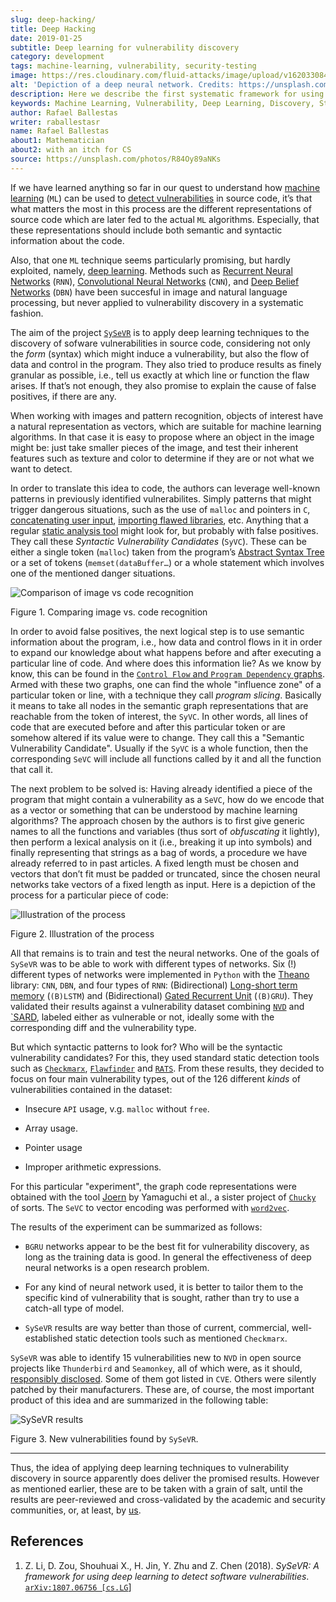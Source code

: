 ```yaml
---
slug: deep-hacking/
title: Deep Hacking
date: 2019-01-25
subtitle: Deep learning for vulnerability discovery
category: development
tags: machine-learning, vulnerability, security-testing
image: https://res.cloudinary.com/fluid-attacks/image/upload/v1620330846/blog/deep-hacking/cover_oww6xm.webp
alt: 'Depiction of a deep neural network. Credits: https://unsplash.com/photos/R84Oy89aNKs'
description: Here we describe the first systematic framework for using deep learning to detect vulnerabilities in source code by cutting the program into slices.
keywords: Machine Learning, Vulnerability, Deep Learning, Discovery, Static Detection, Security, Ethical Hacking, Pentesting
author: Rafael Ballestas
writer: raballestasr
name: Rafael Ballestas
about1: Mathematician
about2: with an itch for CS
source: https://unsplash.com/photos/R84Oy89aNKs
---
```


If we have learned anything so far in our quest to understand how
[machine learning](../crash-course-machine-learning/) (`ML`) can be used
to [detect vulnerabilities](../machine-learning-hack) in source code,
it’s that what matters the most in this process are the different
representations of source code which are later fed to the actual `ML`
algorithms. Especially, that these representations should include both
semantic and syntactic information about the code.

Also, that one `ML` technique seems particularly promising, but hardly
exploited, namely, [deep
learning](../crash-course-machine-learning/#artificial-neural-networks-and-deep-learning).
Methods such as [Recurrent Neural
Networks](https://en.wikipedia.org/wiki/Recurrent_neural_network)
(`RNN`), [Convolutional Neural
Networks](https://en.wikipedia.org/wiki/Convolutional_neural_network)
(`CNN`), and [Deep Belief
Networks](https://en.wikipedia.org/wiki/Deep_belief_network) (`DBN`)
have been succesful in image and natural language processing, but never
applied to vulnerability discovery in a systematic fashion.

The aim of the project [`SySeVR`](https://github.com/SySeVR/SySeVR) is
to apply deep learning techniques to the discovery of sofware
vulnerabilities in source code, considering not only the *form* (syntax)
which might induce a vulnerability, but also the flow of data and
control in the program. They also tried to produce results as finely
granular as possible, i.e., tell us exactly at which line or function
the flaw arises. If that’s not enough, they also promise to explain the
cause of false positives, if there are any.

When working with images and pattern recognition, objects of interest
have a natural representation as vectors, which are suitable for machine
learning algorithms. In that case it is easy to propose where an object
in the image might be: just take smaller pieces of the image, and test
their inherent features such as texture and color to determine if they
are or not what we want to detect.

In order to translate this idea to code, the authors can leverage
well-known patterns in previously identified vulnerabilites. Simply
patterns that might trigger dangerous situations, such as the use of
`malloc` and pointers in `C`, [concatenating user
input](../pars-orationis-secura/#specifying-the-targets), [importing
flawed libraries](../stand-shoulders-giants/), etc. Anything that a
regular [static analysis tool](../replaced-machines/) might look for,
but probably with false positives. They call these *Syntactic
Vulnerability Candidates* (`SyVC`). These can be either a single token
(`malloc`) taken from the program’s [Abstract Syntax
Tree](../oracle-code/#databases-out-of-programs) or a set of tokens
(`memset(dataBuffer…​`) or a whole statement which involves one of the
mentioned danger situations.

<div class="imgblock">

![Comparison of image vs code recognition](https://res.cloudinary.com/fluid-attacks/image/upload/v1620330846/blog/deep-hacking/comparison_cd5exl.webp)

<div class="title">

Figure 1. Comparing image vs. code recognition

</div>

</div>

In order to avoid false positives, the next logical step is to use
semantic information about the program, i.e., how data and control flows
in it in order to expand our knowledge about what happens before and
after executing a particular line of code. And where does this
information lie? As we know by know, this can be found in the [`Control
Flow` and `Program Dependency`
graphs](../exploit-code-graph/#combining-standard-code-representations).
Armed with these two graphs, one can find the whole "influence zone" of
a particular token or line, with a technique they call *program
slicing*. Basically it means to take all nodes in the semantic graph
representations that are reachable from the token of interest, the
`SyVC`. In other words, all lines of code that are executed before and
after this particular token or are somehow altered if its value were to
change. They call this a "Semantic Vulnerability Candidate". Usually if
the `SyVC` is a whole function, then the corresponding `SeVC` will
include all functions called by it and all the function that call it.

The next problem to be solved is: Having already identified a piece of
the program that might contain a vulnerability as a `SeVC`, how do we
encode that as a vector or something that can be understood by machine
learning algorithms? The approach chosen by the authors is to first give
generic names to all the functions and variables (thus sort of
*obfuscating* it lightly), then perform a lexical analysis on it (i.e.,
breaking it up into symbols) and finally representing that strings as a
bag of words, a procedure we have already referred to in past articles.
A fixed length must be chosen and vectors that don’t fit must be padded
or truncated, since the chosen neural networks take vectors of a fixed
length as input. Here is a depiction of the process for a particular
piece of code:

<div class="imgblock">

![Illustration of the process](https://res.cloudinary.com/fluid-attacks/image/upload/v1620330845/blog/deep-hacking/process_w5rzss.webp)

<div class="title">

Figure 2. Illustration of the process

</div>

</div>

All that remains is to train and test the neural networks. One of the
goals of `SySeVR` was to be able to work with different types of
networks. Six (\!) different types of networks were implemented in
`Python` with the [Theano](http://www.deeplearning.net/software/theano/)
library: `CNN`, `DBN`, and four types of `RNN`: (Bidirectional)
[Long-short term
memory](https://en.wikipedia.org/wiki/Long_short-term_memory)
(`(B)LSTM`) and (Bidirectional) [Gated Recurrent
Unit](https://en.wikipedia.org/wiki/Gated_recurrent_unit) (`(B)GRU`).
They validated their results against a vulnerability dataset combining
[`NVD`](https://nvd.nist.gov/) and
[\`SARD](https://ws680.nist.gov/publication/get_pdf.cfm?pub_id=923127),
labeled either as vulnerable or not, ideally some with the corresponding
diff and the vulnerability type.

But which syntactic patterns to look for? Who will be the syntactic
vulnerability candidates? For this, they used standard static detection
tools such as [`Checkmarx`](https://www.checkmarx.com/),
[`Flawfinder`](https://dwheeler.com/flawfinder/) and
[`RATS`](https://security.web.cern.ch/security/recommendations/en/codetools/rats.shtml).
From these results, they decided to focus on four main vulnerability
types, out of the 126 different *kinds* of vulnerabilities contained in
the dataset:

- Insecure `API` usage, v.g. `malloc` without `free`.

- Array usage.

- Pointer usage

- Improper arithmetic expressions.

For this particular "experiment", the graph code representations were
obtained with the tool [Joern](http://mlsec.org/joern/) by Yamaguchi et
al., a sister project of [`Chucky`](../anomaly-serial-killer-doll/) of
sorts. The `SeVC` to vector encoding was performed with
[`word2vec`](https://radimrehurek.com/gensim/models/word2vec.html).

The results of the experiment can be summarized as follows:

- `BGRU` networks appear to be the best fit for vulnerability
  discovery, as long as the training data is good. In general the
  effectiveness of deep neural networks is a open research problem.

- For any kind of neural network used, it is better to tailor them to
  the specific kind of vulnerability that is sought, rather than try
  to use a catch-all type of model.

- `SySeVR` results are way better than those of current, commercial,
  well-established static detection tools such as mentioned
  `Checkmarx`.

`SySeVR` was able to identify 15 vulnerabilities new to `NVD` in open
source projects like `Thunderbird` and `Seamonkey`, all of which were,
as it should, [responsibly disclosed](../vulnerability-disclosure/).
Some of them got listed in `CVE`. Others were silently patched by their
manufacturers. These are, of course, the most important product of this
idea and are summarized in the following table:

<div class="imgblock">

![SySeVR results](https://res.cloudinary.com/fluid-attacks/image/upload/v1620330845/blog/deep-hacking/table_gyimhe.webp)

<div class="title">

Figure 3. New vulnerabilities found by `SySeVR`.

</div>

</div>

---
Thus, the idea of applying deep learning techniques to vulnerability
discovery in source apparently does deliver the promised results.
However as mentioned earlier, these are to be taken with a grain of
salt, until the results are peer-reviewed and cross-validated by the
academic and security communities, or, at least, by [us](../../).

## References

1. Z. Li, D. Zou, Shouhuai X., H. Jin, Y. Zhu and Z. Chen (2018).
    *SySeVR: A framework for using deep learning to detect software
    vulnerabilities*. [`arXiv:1807.06756
    [cs.LG`](https://arxiv.org/pdf/1807.06756.pdf)]
